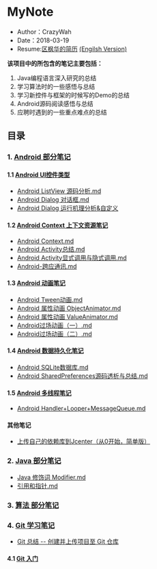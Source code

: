 # MyNote
* Author：CrazyWah
* Date：2018-03-19
* Resume:[区枫华的简历](https://github.com/OuFungWah/MyNote/blob/master/%E7%AE%80%E5%8E%86%E4%B8%AD%E6%96%87.pdf) 
[ (Engilsh Version)](https://github.com/OuFungWah/MyNote/blob/master/Resume_EN_ver.pdf)

**该项目中的所包含的笔记主要包括：**

1. Java编程语言深入研究的总结
2. 学习算法时的一些感悟与总结
3. 学习新控件与框架的时候写的Demo的总结
4. Android源码阅读感悟与总结
5. 应聘时遇到的一些重点难点的总结

## 目录
### 1. [Android 部分笔记](https://github.com/OuFungWah/MyNote/tree/master/Android)
#### 1.1 [Android UI控件类型](https://github.com/OuFungWah/MyNote/tree/master/Android/Widget/MD)
* [Android ListView 源码分析.md](https://github.com/OuFungWah/MyNote/blob/master/Android/Widget/MD/Android_ListView_SourceCode_Analysis.md)
* [Android Dialog 对话框.md](https://github.com/OuFungWah/MyNote/blob/master/Android/Widget/MD/Android-Dialog/Android_Dialog(1).md)
* [Android Dialog 运行机理分析&自定义](https://github.com/OuFungWah/MyNote/blob/master/Android/Widget/MD/Android-Dialog/Android_Dialog(2).md)

#### 1.2 [Android Context 上下文资源笔记](https://github.com/OuFungWah/MyNote/tree/master/Android/Context/MD)
* [Android Context.md](https://github.com/OuFungWah/MyNote/blob/master/Android/Context/MD/Android%20Context.md)
* [Android Activity总结.md](https://github.com/OuFungWah/MyNote/blob/master/Android/Context/MD/Android%20Activity%E6%80%BB%E7%BB%93.md)
* [Android Activity显式调用与隐式调用.md](https://github.com/OuFungWah/MyNote/blob/master/Android/Context/MD/Android%20Activity%E6%98%BE%E5%BC%8F%E8%B0%83%E7%94%A8%E4%B8%8E%E9%9A%90%E5%BC%8F%E8%B0%83%E7%94%A8.md)
* [Android-跨应通讯.md](https://github.com/OuFungWah/MyNote/blob/master/Android/Context/MD/android-Scheme/Android-%E8%B7%A8%E5%BA%94%E7%94%A8%E9%80%9A%E8%AE%AF.md)

#### 1.3 [Android 动画笔记](https://github.com/OuFungWah/MyNote/tree/master/Android/Animation/MD)
* [Android Tween动画.md](https://github.com/OuFungWah/MyNote/blob/master/Android/Animation/Android%20Tween%E5%8A%A8%E7%94%BB.md)
* [Android 属性动画 ObjectAnimator.md](https://github.com/OuFungWah/MyNote/blob/master/Android/Animation/Android%20%E5%B1%9E%E˚v6%80%A7%E5%8A%A8%E7%94%BB%20ObjectAnimator.md)
* [Android 属性动画 ValueAnimator.md](https://github.com/OuFungWah/MyNote/blob/master/Android/Animation/Android%20%E5%B1%9E%E6%80%A7%E5%8A%A8%E7%94%BB%20ValueAnimator.md)
* [Android过场动画（一）.md](https://github.com/OuFungWah/MyNote/blob/master/Android/Animation/Android%E8%BF%87%E5%9C%BA%E5%8A%A8%E7%94%BB%EF%BC%88%E4%B8%80%EF%BC%89.md)
* [Android过场动画（二）.md](https://github.com/OuFungWah/MyNote/blob/master/Android/Animation/Android%E8%BF%87%E5%9C%BA%E5%8A%A8%E7%94%BB%EF%BC%88%E4%BA%8C%EF%BC%89.md)

#### 1.4 [Android 数据持久化笔记](https://github.com/OuFungWah/MyNote/tree/master/Android/Database)  
* [Android SQLite数据库.md](https://github.com/OuFungWah/MyNote/blob/master/Android/Database/Android%20SQLite%E6%95%B0%E6%8D%AE%E5%BA%93.md)
* [Android SharedPreferences源码透析与总结.md](https://github.com/OuFungWah/MyNote/blob/master/Android/Database/SharedPreferences%20%E6%BA%90%E7%A0%81%E9%80%8F%E6%9E%90%E4%B8%8E%E6%80%BB%E7%BB%93.md)

#### 1.5 [Android 多线程笔记](https://github.com/OuFungWah/MyNote/tree/master/Android/Process)
* [Android Handler+Looper+MessageQueue.md](https://github.com/OuFungWah/MyNote/blob/master/Android/Process/MD/Android%20Handler%2BLooper%2BMessageQueue.md)

#### 其他笔记
* [上传自己的依赖库到Jcenter（从0开始，简单版）](https://github.com/OuFungWah/MyNote/blob/master/Android/Jcenter/%E4%B8%8A%E4%BC%A0%E8%87%AA%E5%B7%B1%E7%9A%84%E4%BE%9D%E8%B5%96%E5%BA%93.md)

### 2. [Java 部分笔记](https://github.com/OuFungWah/MyNote/tree/master/Java)
* [Java 修饰词 Modifier.md](https://github.com/OuFungWah/MyNote/blob/master/Java/Java%20%E4%BF%AE%E9%A5%B0%E8%AF%8D%20Modifier.md)
* [引用和指针.md](https://github.com/OuFungWah/MyNote/blob/master/Java/%E5%BC%95%E7%94%A8%E5%92%8C%E6%8C%87%E9%92%88.md)

### 3. [算法 部分笔记]()

### 4. [Git 学习笔记](https://github.com/OuFungWah/MyNote/tree/master/Git/md)

* [Git 总结 -- 创建并上传项目至 Git 仓库](https://github.com/OuFungWah/MyNote/blob/master/Git/md/InitGitProject.md)
#### 4.1 [Git 入门](https://github.com/OuFungWah/MyNote/blob/master/Git/md/InitGitProject.md)
